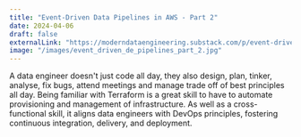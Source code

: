 ```yaml
---
title: "Event-Driven Data Pipelines in AWS - Part 2"
date: 2024-04-06
draft: false
externalLink: "https://moderndataengineering.substack.com/p/event-driven-data-pipelines-in-aws-48f"
image: "/images/event_driven_de_pipelines_part_2.jpg"
---
```

A data engineer doesn't just code all day, they also design, plan, tinker, analyse, fix bugs, attend meetings and manage trade off of best principles all day. Being familiar with Terraform is a great skill to have to automate provisioning and management of infrastructure. As well as a cross-functional skill, it aligns data engineers with DevOps principles, fostering continuous integration, delivery, and deployment.

